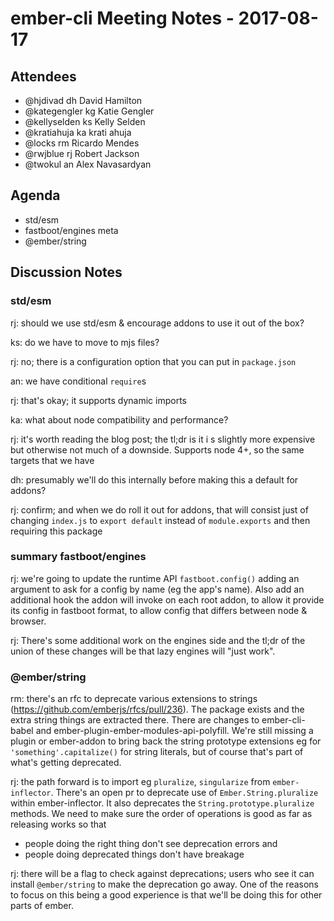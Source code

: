 # ember-cli Meeting Notes - 2017-08-17

## Attendees

- @hjdivad dh David Hamilton
- @kategengler kg Katie Gengler
- @kellyselden ks Kelly Selden
- @kratiahuja ka krati ahuja 
- @locks rm Ricardo Mendes
- @rwjblue rj Robert Jackson
- @twokul an Alex Navasardyan


## Agenda

- std/esm
- fastboot/engines meta
- @ember/string


## Discussion Notes

### std/esm

rj: should we use std/esm & encourage addons to use it out of the box?

ks: do we have to move to mjs files?

rj: no; there is a configuration option that you can put in `package.json`

an: we have conditional `require`s

rj: that's okay; it supports dynamic imports

ka: what about node compatibility and performance?

rj: it's worth reading the blog post; the tl;dr is it i s slightly more expensive but otherwise not much of a downside.  Supports node 4+, so the same targets that we have

dh: presumably we'll do this internally before making this a default for addons?

rj: confirm; and when we do roll it out for addons, that will consist just of changing `index.js` to `export default` instead of `module.exports` and then requiring this package


### summary fastboot/engines

rj: we're going to update the runtime API `fastboot.config()` adding an argument to ask for a config by name (eg the app's name).  Also add an additional hook the addon will invoke on each root addon, to allow it provide its config in fastboot format, to allow config that differs between node & browser.

rj: There's some additional work on the engines side and the tl;dr of the union of these changes will be that lazy engines will "just work".


### @ember/string

rm: there's an rfc to deprecate various extensions to strings (https://github.com/emberjs/rfcs/pull/236).  The package exists and the extra string things are extracted there.  There are changes to ember-cli-babel and ember-plugin-ember-modules-api-polyfill.  We're still missing a plugin or ember-addon to bring back the string prototype extensions eg for `'something'.capitalize()` for string literals, but of course that's part of what's getting deprecated.

rj: the path forward is to import eg `pluralize`, `singularize` from `ember-inflector`.  There's an open pr to deprecate use of `Ember.String.pluralize` within ember-inflector.  It also deprecates the `String.prototype.pluralize` methods.  We need to make sure the order of operations is good as far as releasing works so that
  - people doing the right thing don't see deprecation errors and
  - people doing deprecated things don't have breakage

rj: there will be a flag to check against deprecations; users who see it can install `@ember/string` to make the deprecation go away.  One of the reasons to focus on this being a good experience is that we'll be doing this for other parts of ember.

